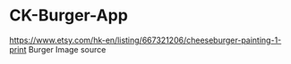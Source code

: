 # CK-Burger-App

https://www.etsy.com/hk-en/listing/667321206/cheeseburger-painting-1-print
Burger Image source